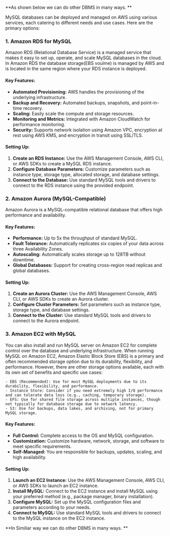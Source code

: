 **As shown below we can do other DBMS in many ways. **

MySQL databases can be deployed and managed on AWS using various services, each catering to different needs and use cases. Here are the primary options:

### 1. Amazon RDS for MySQL
Amazon RDS (Relational Database Service) is a managed service that makes it easy to set up, operate, and scale MySQL databases in the cloud. <br/>
In Amazon RDS the database storage(EBS voulme) is managed by AWS and is located in the same region where your RDS instance is deployed.

#### Key Features:
- **Automated Provisioning:** AWS handles the provisioning of the underlying infrastructure.
- **Backup and Recovery:** Automated backups, snapshots, and point-in-time recovery.
- **Scaling:** Easily scale the compute and storage resources.
- **Monitoring and Metrics:** Integrated with Amazon CloudWatch for performance monitoring.
- **Security:** Supports network isolation using Amazon VPC, encryption at rest using AWS KMS, and encryption in transit using SSL/TLS.

#### Setting Up:
1. **Create an RDS Instance:** Use the AWS Management Console, AWS CLI, or AWS SDKs to create a MySQL RDS instance.
2. **Configure Database Parameters:** Customize parameters such as instance type, storage type, allocated storage, and database settings.
3. **Connect to the Database:** Use standard MySQL tools and drivers to connect to the RDS instance using the provided endpoint.

### 2. Amazon Aurora (MySQL-Compatible)
Amazon Aurora is a MySQL-compatible relational database that offers high performance and availability.

#### Key Features:
- **Performance:** Up to 5x the throughput of standard MySQL.
- **Fault Tolerance:** Automatically replicates six copies of your data across three Availability Zones.
- **Autoscaling:** Automatically scales storage up to 128TB without downtime.
- **Global Databases:** Support for creating cross-region read replicas and global databases.

#### Setting Up:
1. **Create an Aurora Cluster:** Use the AWS Management Console, AWS CLI, or AWS SDKs to create an Aurora cluster.
2. **Configure Cluster Parameters:** Set parameters such as instance type, storage type, and database settings.
3. **Connect to the Cluster:** Use standard MySQL tools and drivers to connect to the Aurora endpoint.

### 3. Amazon EC2 with MySQL
You can also install and run MySQL server on Amazon EC2 for complete control over the database and underlying infrastructure.
When running MySQL on Amazon EC2, Amazon Elastic Block Store (EBS) is a primary and often recommended storage option due to its durability, flexibility, and performance. However, there are other storage options available, each with its own set of benefits and specific use cases:

    - EBS (Recommended): Use for most MySQL deployments due to its durability, flexibility, and performance.
    - Instance Store: Consider if you need extremely high I/O performance and can tolerate data loss (e.g., caching, temporary storage).
    - EFS: Use for shared file storage across multiple instances, though not typically for database storage due to network latency.
    - S3: Use for backups, data lakes, and archiving, not for primary MySQL storage.

#### Key Features:
- **Full Control:** Complete access to the OS and MySQL configuration.
- **Customization:** Customize hardware, network, storage, and software to meet specific requirements.
- **Self-Managed:** You are responsible for backups, updates, scaling, and high availability.

#### Setting Up:
1. **Launch an EC2 Instance:** Use the AWS Management Console, AWS CLI, or AWS SDKs to launch an EC2 instance.
2. **Install MySQL:** Connect to the EC2 instance and install MySQL using your preferred method (e.g., package manager, binary installation).
3. **Configure MySQL:** Set up the MySQL configuration files and parameters according to your needs.
4. **Connect to MySQL:** Use standard MySQL tools and drivers to connect to the MySQL instance on the EC2 instance.


**In Similiar way we can do other DBMS in many ways. **